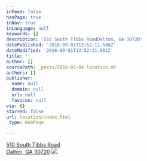 ```yaml
---
inFeed: false
hasPage: true
inNav: true
inLanguage: null
keywords: []
description: '510 South Tibbs RoadDalton, GA 30720'
datePublished: '2016-09-01T13:52:11.586Z'
dateModified: '2016-09-01T13:52:11.081Z'
title: ''
author: []
sourcePath: _posts/2016-03-04-location.md
authors: []
publisher:
  name: null
  domain: null
  url: null
  favicon: null
via: {}
starred: false
url: location/index.html
_type: WebPage

---
```

[510 South Tibbs Road  
Dalton, GA 30720][0]
![](https://the-grid-user-content.s3-us-west-2.amazonaws.com/13526f1c-b2bb-492e-b5d0-e8f099798ccf.png)

[0]: null